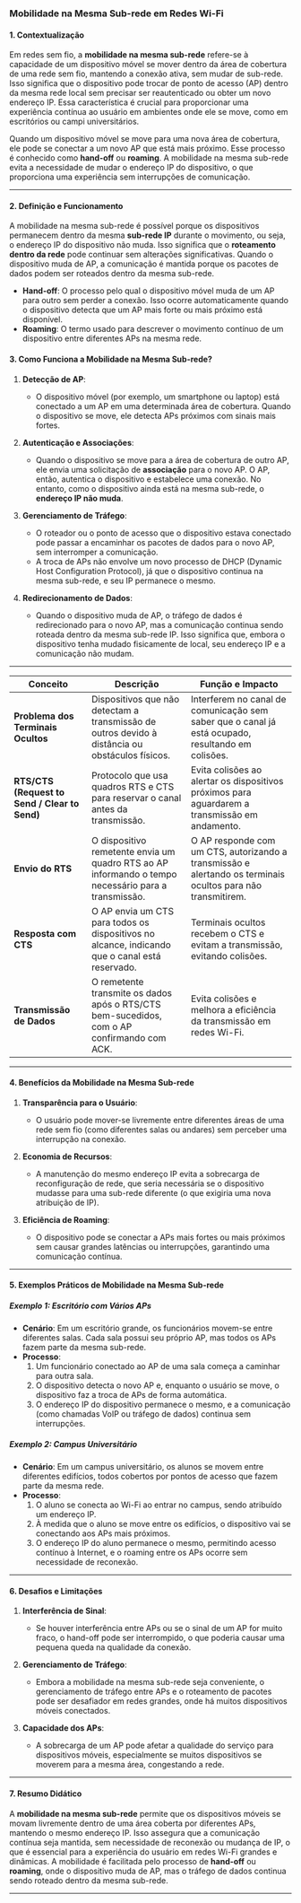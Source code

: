 ### **Mobilidade na Mesma Sub-rede em Redes Wi-Fi**

#### **1. Contextualização**
Em redes sem fio, a **mobilidade na mesma sub-rede** refere-se à capacidade de um dispositivo móvel se mover dentro da área de cobertura de uma rede sem fio, mantendo a conexão ativa, sem mudar de sub-rede. Isso significa que o dispositivo pode trocar de ponto de acesso (AP) dentro da mesma rede local sem precisar ser reautenticado ou obter um novo endereço IP. Essa característica é crucial para proporcionar uma experiência contínua ao usuário em ambientes onde ele se move, como em escritórios ou campi universitários.

Quando um dispositivo móvel se move para uma nova área de cobertura, ele pode se conectar a um novo AP que está mais próximo. Esse processo é conhecido como **hand-off** ou **roaming**. A mobilidade na mesma sub-rede evita a necessidade de mudar o endereço IP do dispositivo, o que proporciona uma experiência sem interrupções de comunicação.

---

#### **2. Definição e Funcionamento**
A mobilidade na mesma sub-rede é possível porque os dispositivos permanecem dentro da mesma **sub-rede IP** durante o movimento, ou seja, o endereço IP do dispositivo não muda. Isso significa que o **roteamento dentro da rede** pode continuar sem alterações significativas. Quando o dispositivo muda de AP, a comunicação é mantida porque os pacotes de dados podem ser roteados dentro da mesma sub-rede.

- **Hand-off**: O processo pelo qual o dispositivo móvel muda de um AP para outro sem perder a conexão. Isso ocorre automaticamente quando o dispositivo detecta que um AP mais forte ou mais próximo está disponível.
- **Roaming**: O termo usado para descrever o movimento contínuo de um dispositivo entre diferentes APs na mesma rede.

#### **3. Como Funciona a Mobilidade na Mesma Sub-rede?**

1. **Detecção de AP**:
    - O dispositivo móvel (por exemplo, um smartphone ou laptop) está conectado a um AP em uma determinada área de cobertura. Quando o dispositivo se move, ele detecta APs próximos com sinais mais fortes.

2. **Autenticação e Associações**:
    - Quando o dispositivo se move para a área de cobertura de outro AP, ele envia uma solicitação de **associação** para o novo AP. O AP, então, autentica o dispositivo e estabelece uma conexão. No entanto, como o dispositivo ainda está na mesma sub-rede, o **endereço IP não muda**.

3. **Gerenciamento de Tráfego**:
    - O roteador ou o ponto de acesso que o dispositivo estava conectado pode passar a encaminhar os pacotes de dados para o novo AP, sem interromper a comunicação.
    - A troca de APs não envolve um novo processo de DHCP (Dynamic Host Configuration Protocol), já que o dispositivo continua na mesma sub-rede, e seu IP permanece o mesmo.

4. **Redirecionamento de Dados**:
    - Quando o dispositivo muda de AP, o tráfego de dados é redirecionado para o novo AP, mas a comunicação continua sendo roteada dentro da mesma sub-rede IP. Isso significa que, embora o dispositivo tenha mudado fisicamente de local, seu endereço IP e a comunicação não mudam.

---

| **Conceito**            | **Descrição**                                                                                      | **Função e Impacto**                                                                          |
|-------------------------|--------------------------------------------------------------------------------------------------|---------------------------------------------------------------------------------------------|
| **Problema dos Terminais Ocultos** | Dispositivos que não detectam a transmissão de outros devido à distância ou obstáculos físicos.   | Interferem no canal de comunicação sem saber que o canal já está ocupado, resultando em colisões. |
| **RTS/CTS (Request to Send / Clear to Send)** | Protocolo que usa quadros RTS e CTS para reservar o canal antes da transmissão.                    | Evita colisões ao alertar os dispositivos próximos para aguardarem a transmissão em andamento.   |
| **Envio do RTS**         | O dispositivo remetente envia um quadro RTS ao AP informando o tempo necessário para a transmissão. | O AP responde com um CTS, autorizando a transmissão e alertando os terminais ocultos para não transmitirem. |
| **Resposta com CTS**     | O AP envia um CTS para todos os dispositivos no alcance, indicando que o canal está reservado.    | Terminais ocultos recebem o CTS e evitam a transmissão, evitando colisões.                     |
| **Transmissão de Dados** | O remetente transmite os dados após o RTS/CTS bem-sucedidos, com o AP confirmando com ACK.       | Evita colisões e melhora a eficiência da transmissão em redes Wi-Fi.                          |

---

#### **4. Benefícios da Mobilidade na Mesma Sub-rede**

1. **Transparência para o Usuário**:
    - O usuário pode mover-se livremente entre diferentes áreas de uma rede sem fio (como diferentes salas ou andares) sem perceber uma interrupção na conexão.

2. **Economia de Recursos**:
    - A manutenção do mesmo endereço IP evita a sobrecarga de reconfiguração de rede, que seria necessária se o dispositivo mudasse para uma sub-rede diferente (o que exigiria uma nova atribuição de IP).

3. **Eficiência de Roaming**:
    - O dispositivo pode se conectar a APs mais fortes ou mais próximos sem causar grandes latências ou interrupções, garantindo uma comunicação contínua.

---

#### **5. Exemplos Práticos de Mobilidade na Mesma Sub-rede**

##### **Exemplo 1: Escritório com Vários APs**
- **Cenário**: Em um escritório grande, os funcionários movem-se entre diferentes salas. Cada sala possui seu próprio AP, mas todos os APs fazem parte da mesma sub-rede.
- **Processo**:
    1. Um funcionário conectado ao AP de uma sala começa a caminhar para outra sala.
    2. O dispositivo detecta o novo AP e, enquanto o usuário se move, o dispositivo faz a troca de APs de forma automática.
    3. O endereço IP do dispositivo permanece o mesmo, e a comunicação (como chamadas VoIP ou tráfego de dados) continua sem interrupções.

##### **Exemplo 2: Campus Universitário**
- **Cenário**: Em um campus universitário, os alunos se movem entre diferentes edifícios, todos cobertos por pontos de acesso que fazem parte da mesma rede.
- **Processo**:
    1. O aluno se conecta ao Wi-Fi ao entrar no campus, sendo atribuído um endereço IP.
    2. À medida que o aluno se move entre os edifícios, o dispositivo vai se conectando aos APs mais próximos.
    3. O endereço IP do aluno permanece o mesmo, permitindo acesso contínuo à Internet, e o roaming entre os APs ocorre sem necessidade de reconexão.

---

#### **6. Desafios e Limitações**
1. **Interferência de Sinal**:
    - Se houver interferência entre APs ou se o sinal de um AP for muito fraco, o hand-off pode ser interrompido, o que poderia causar uma pequena queda na qualidade da conexão.

2. **Gerenciamento de Tráfego**:
    - Embora a mobilidade na mesma sub-rede seja conveniente, o gerenciamento de tráfego entre APs e o roteamento de pacotes pode ser desafiador em redes grandes, onde há muitos dispositivos móveis conectados.

3. **Capacidade dos APs**:
    - A sobrecarga de um AP pode afetar a qualidade do serviço para dispositivos móveis, especialmente se muitos dispositivos se moverem para a mesma área, congestando a rede.

---

#### **7. Resumo Didático**
A **mobilidade na mesma sub-rede** permite que os dispositivos móveis se movam livremente dentro de uma área coberta por diferentes APs, mantendo o mesmo endereço IP. Isso assegura que a comunicação contínua seja mantida, sem necessidade de reconexão ou mudança de IP, o que é essencial para a experiência do usuário em redes Wi-Fi grandes e dinâmicas. A mobilidade é facilitada pelo processo de **hand-off** ou **roaming**, onde o dispositivo muda de AP, mas o tráfego de dados continua sendo roteado dentro da mesma sub-rede.

---

